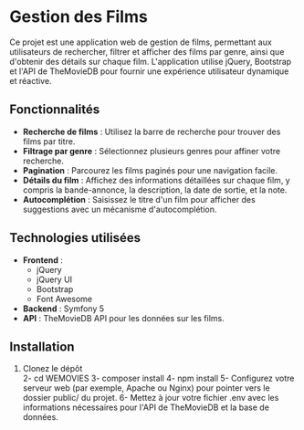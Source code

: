 # Gestion des Films

Ce projet est une application web de gestion de films, permettant aux utilisateurs de rechercher, filtrer et afficher des films par genre, ainsi que d'obtenir des détails sur chaque film. L'application utilise jQuery, Bootstrap et l'API de TheMovieDB pour fournir une expérience utilisateur dynamique et réactive.

## Fonctionnalités

- **Recherche de films** : Utilisez la barre de recherche pour trouver des films par titre.
- **Filtrage par genre** : Sélectionnez plusieurs genres pour affiner votre recherche.
- **Pagination** : Parcourez les films paginés pour une navigation facile.
- **Détails du film** : Affichez des informations détaillées sur chaque film, y compris la bande-annonce, la description, la date de sortie, et la note.
- **Autocomplétion** : Saisissez le titre d'un film pour afficher des suggestions avec un mécanisme d'autocomplétion.

## Technologies utilisées

- **Frontend** :
  - jQuery
  - jQuery UI
  - Bootstrap
  - Font Awesome
- **Backend** : Symfony 5
- **API** : TheMovieDB API pour les données sur les films.

## Installation

1. Clonez le dépôt  
2- cd WEMOVIES
3- composer install
4- npm install
5- Configurez votre serveur web (par exemple, Apache ou Nginx) pour pointer vers le dossier public/ du projet.
6- Mettez à jour votre fichier .env avec les informations nécessaires pour l'API de TheMovieDB et la base de données.

